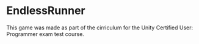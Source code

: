 # EndlessRunner
This game was made as part of the cirriculum for the Unity Certified User: Programmer exam test course.
